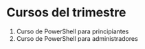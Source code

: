 # Cursos del trimestre
 
1. Curso de PowerShell para principiantes
2. Curso de PowerShell para administradores